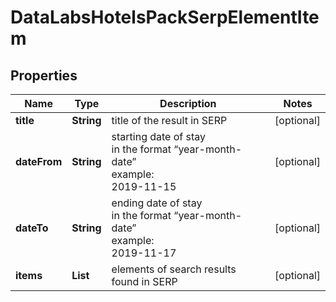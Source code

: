 # DataLabsHotelsPackSerpElementItem


## Properties

| Name | Type | Description | Notes |
|------------ | ------------- | ------------- | -------------|
**title** | **String** | title of the result in SERP |[optional]|
**dateFrom** | **String** | starting date of stay<br>in the format “year-month-date”<br>example:<br>2019-11-15 |[optional]|
**dateTo** | **String** | ending date of stay<br>in the format “year-month-date”<br>example:<br>2019-11-17 |[optional]|
**items** | **List<HotelsPackElement>** | elements of search results found in SERP |[optional]|